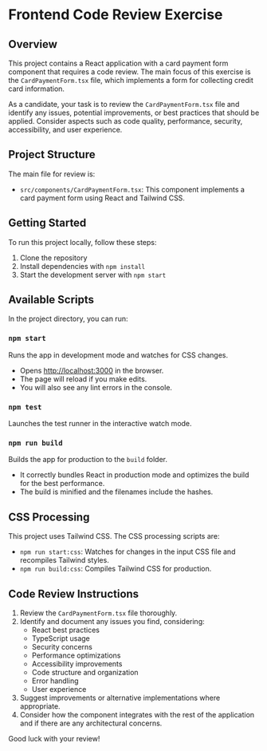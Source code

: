 # Frontend Code Review Exercise

## Overview

This project contains a React application with a card payment form component that requires a code review. The main focus of this exercise is the `CardPaymentForm.tsx` file, which implements a form for collecting credit card information.

As a candidate, your task is to review the `CardPaymentForm.tsx` file and identify any issues, potential improvements, or best practices that should be applied. Consider aspects such as code quality, performance, security, accessibility, and user experience.

## Project Structure

The main file for review is:

- `src/components/CardPaymentForm.tsx`: This component implements a card payment form using React and Tailwind CSS.

## Getting Started

To run this project locally, follow these steps:

1. Clone the repository
2. Install dependencies with `npm install`
3. Start the development server with `npm start`

## Available Scripts

In the project directory, you can run:

### `npm start`

Runs the app in development mode and watches for CSS changes.
- Opens [http://localhost:3000](http://localhost:3000) in the browser.
- The page will reload if you make edits.
- You will also see any lint errors in the console.

### `npm test`

Launches the test runner in the interactive watch mode.

### `npm run build`

Builds the app for production to the `build` folder.
- It correctly bundles React in production mode and optimizes the build for the best performance.
- The build is minified and the filenames include the hashes.

## CSS Processing

This project uses Tailwind CSS. The CSS processing scripts are:

- `npm run start:css`: Watches for changes in the input CSS file and recompiles Tailwind styles.
- `npm run build:css`: Compiles Tailwind CSS for production.

## Code Review Instructions

1. Review the `CardPaymentForm.tsx` file thoroughly.
2. Identify and document any issues you find, considering:
   - React best practices
   - TypeScript usage
   - Security concerns
   - Performance optimizations
   - Accessibility improvements
   - Code structure and organization
   - Error handling
   - User experience
3. Suggest improvements or alternative implementations where appropriate.
4. Consider how the component integrates with the rest of the application and if there are any architectural concerns.

Good luck with your review!

